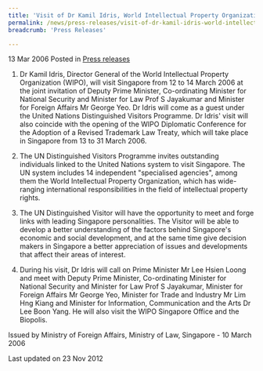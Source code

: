 ```yaml
---
title: 'Visit of Dr Kamil Idris, World Intellectual Property Organization Director General, 12 - 14 Mar 2006'
permalink: /news/press-releases/visit-of-dr-kamil-idris-world-intellectual-property-organization-director-general-12-14-mar-2006/
breadcrumb: 'Press Releases'

---
```



13 Mar 2006 Posted in [Press releases](/news/press-releases)

1. Dr Kamil Idris, Director General of the World Intellectual Property Organization (WIPO), will visit Singapore from 12 to 14 March 2006 at the joint invitation of Deputy Prime Minister, Co-ordinating Minister for National Security and Minister for Law Prof S Jayakumar and Minister for Foreign Affairs Mr George Yeo. Dr Idris will come as a guest under the United Nations Distinguished Visitors Programme. Dr Idris' visit will also coincide with the opening of the WIPO Diplomatic Conference for the Adoption of a Revised Trademark Law Treaty, which will take place in Singapore from 13 to 31 March 2006. 

2. The UN Distinguished Visitors Programme invites outstanding individuals linked to the United Nations system to visit Singapore. The UN system includes 14 independent "specialised agencies", among them the World Intellectual Property Organization, which has wide-ranging international responsibilities in the field of intellectual property rights. 

3. The UN Distinguished Visitor will have the opportunity to meet and forge links with leading Singapore personalities. The Visitor will be able to develop a better understanding of the factors behind Singapore's economic and social development, and at the same time give decision makers in Singapore a better appreciation of issues and developments that affect their areas of interest.

4. During his visit, Dr Idris will call on Prime Minister Mr Lee Hsien Loong and meet with Deputy Prime Minister, Co-ordinating Minister for National Security and Minister for Law Prof S Jayakumar, Minister for Foreign Affairs Mr George Yeo, Minister for Trade and Industry Mr Lim Hng Kiang and Minister for Information, Communication and the Arts Dr Lee Boon Yang. He will also visit the WIPO Singapore Office and the Biopolis.

Issued by Ministry of Foreign Affairs, Ministry of Law, Singapore - 10 March 2006

<p class="right-side-updated">Last updated on 23 Nov 2012</p>




